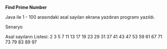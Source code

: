 **Find Prime Number**

Java ile 1 - 100 arasındaki asal sayıları ekrana yazdıran programı yazıldı.

Senaryo

Asal sayıların Listesi: 2 3 5 7 11 13 17 19 23 29 31 37 41 43 47 53 59 61 67 71 73 79 83 89 97 